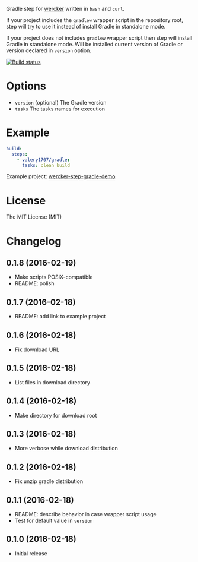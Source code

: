 Gradle step for [wercker](https://app.wercker.com/) written in `bash` and `curl`.

If your project includes the `gradlew` wrapper script in the repository root, step will try to use it instead of install Gradle in standalone mode.

If your project does not includes `gradlew` wrapper script then step will install Gradle in standalone mode. Will be installed current version of Gradle or version declared in `version` option.

[![Build status](https://app.wercker.com/status/4b61fe011e8423699ced63c2d90c5cce/m/master)](https://app.wercker.com/project/bykey/4b61fe011e8423699ced63c2d90c5cce)

# Options

- `version` (optional) The Gradle version
- `tasks` The tasks names for execution

# Example

```yaml
build:
  steps:
    - valery1707/gradle:
      tasks: clean build
```

Example project: [wercker-step-gradle-demo](https://github.com/valery1707/wercker-step-gradle-demo)

# License

The MIT License (MIT)

# Changelog

## 0.1.8 (2016-02-19)

- Make scripts POSIX-compatible
- README: polish

## 0.1.7 (2016-02-18)

- README: add link to example project

## 0.1.6 (2016-02-18)

- Fix download URL

## 0.1.5 (2016-02-18)

- List files in download directory

## 0.1.4 (2016-02-18)

- Make directory for download root

## 0.1.3 (2016-02-18)

- More verbose while download distribution

## 0.1.2 (2016-02-18)

- Fix unzip gradle distribution

## 0.1.1 (2016-02-18)

- README: describe behavior in case wrapper script usage
- Test for default value in `version`

## 0.1.0 (2016-02-18)

- Initial release
